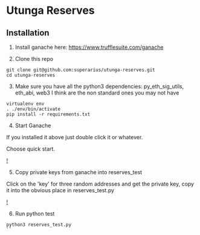 # Utunga Reserves


## Installation 

1. Install ganache here: https://www.trufflesuite.com/ganache

2. Clone this repo 

```
git clone git@github.com:superarius/utunga-reserves.git
cd utunga-reserves
```

3. Make sure you have all the python3 dependencies: py_eth_sig_utils, eth_abi, web3 I think are the non standard ones you may not have

```
virtualenv env
. ./env/bin/activate
pip install -r requirements.txt
```

4. Start Ganache

If you installed it above just double click it or whatever. 

Choose quick start.

[!](./doc/ganache_quick_start.png)

5. Copy private keys from ganache into reserves_test

Click on the 'key' for three random addresses and get the private key, copy it into the obvious place in reserves_test.py

[!](./doc/ganache_priv_keys.png)


6. Run python test

```
python3 reserves_test.py
``
